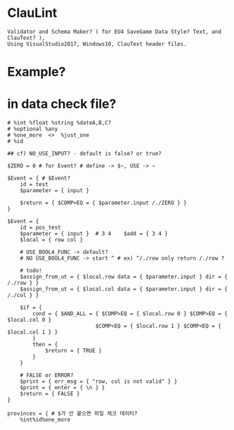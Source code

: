 # ClauLint
    Validator and Schema Maker? ( for EU4 SaveGame Data Style? Text, and ClauText? ),
    Using VisualStudio2017, Windows10, ClauText header files.

# Example?
 # in data check file?
    # %int %float %string %dateA,B,C?
    # %optional %any
    # %one_more  <>  %just_one
    # %id

    ## cf) NO_USE_INPUT? - default is false? or true?

    $ZERO = 0 # for Event? # define -> $~, USE -> ~

    $Event = { # $Event?
        id = test
        $parameter = { input }

        $return = { $COMP>EQ = { $parameter.input /./ZERO } }
    }

    $Event = {
        id = pos_test
        $parameter = { input }  # 3 4    $add = { 3 4 }
        $local = { row col }

        # USE_BOOL4_FUNC -> default?
        # NO USE_BOOL4_FUNC -> start ^ # ex) ^/./row only return /./row ?

        # todo!
        $assign_from_ut = { $local.row data = { $parameter.input } dir = { /./row } }
        $assign_from_ut = { $local.col data = { $parameter.input } dir = { /./col } }

        $if = { 
            cond = { $AND_ALL = { $COMP>EQ = { $local.row 0 } $COMP>EQ = { $local.col 0 } 
                                $COMP<EQ = { $local.row 1 } $COMP<EQ = { $local.col 1 } } 
            }
            then = {
                $return = { TRUE }
            }
        }

        # FALSE or ERROR?
        $print = { err_msg = { "row, col is not valid" } }
        $print = { enter = { \n } }
        $return = { FALSE }
    }

    provinces = { # $가 안 붙으면 파일 체크 데이터?
        %int%id%one_more 
